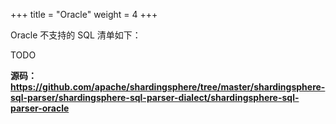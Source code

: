 +++
title = "Oracle"
weight = 4
+++

Oracle 不支持的 SQL 清单如下：

TODO

**源码：https://github.com/apache/shardingsphere/tree/master/shardingsphere-sql-parser/shardingsphere-sql-parser-dialect/shardingsphere-sql-parser-oracle**

